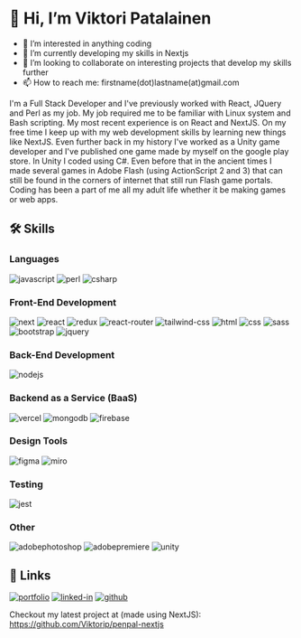 # 👋 Hi, I’m Viktori Patalainen

- 👀 I’m interested in anything coding
- 🌱 I’m currently developing my skills in Nextjs
- 💞️ I’m looking to collaborate on interesting projects that develop my skills further
- 📫 How to reach me: firstname(dot)lastname(at)gmail.com

I'm a Full Stack Developer and I've previously worked with React, JQuery and Perl as my job. My job required me to be familiar with Linux system and Bash scripting. My most recent experience is on React and NextJS. On my free time I keep up with my web development skills by learning new things like NextJS. Even further back in my history I've worked as a Unity game developer and I've published one game made by myself on the google play store. In Unity I coded using C#. Even before that in the ancient times I made several games in Adobe Flash (using ActionScript 2 and 3) that can still be found in the corners of internet that still run Flash game portals. Coding has been a part of me all my adult life whether it be making games or web apps.

## 🛠️ Skills

### Languages

![javascript](https://img.shields.io/badge/JavaScript-323330?style=for-the-badge&logo=javascript&logoColor=F7DF1E)
![perl](https://img.shields.io/badge/perl-3178C6?style=for-the-badge&logo=perl&logoColor=white)
![csharp](https://img.shields.io/badge/csharp-512BD4?style=for-the-badge&logo=csharp&logoColor=white)

### Front-End Development

![next](https://img.shields.io/badge/Next-000000?style=for-the-badge&logo=nextdotjs&logoColor=FFFFFF)
![react](https://img.shields.io/badge/React-20232A?style=for-the-badge&logo=react&logoColor=61DAFB)
![redux](https://img.shields.io/badge/Redux-593D88?style=for-the-badge&logo=redux&logoColor=white)
![react-router](https://img.shields.io/badge/React_Router-CA4245?style=for-the-badge&logo=react-router&logoColor=white)
![tailwind-css](https://img.shields.io/badge/tailwind_css-06B6D4?style=for-the-badge&logo=tailwind-css&logoColor=white)
![html](https://img.shields.io/badge/HTML5-E34F26?style=for-the-badge&logo=html5&logoColor=white)
![css](https://img.shields.io/badge/CSS3-1572B6?style=for-the-badge&logo=css3&logoColor=white)
![sass](https://img.shields.io/badge/SASS-CC6699?style=for-the-badge&logo=sass&logoColor=white)
![bootstrap](https://img.shields.io/badge/Bootstrap-563D7C?style=for-the-badge&logo=bootstrap&logoColor=white)
![jquery](https://img.shields.io/badge/jQuery-0769AD?style=for-the-badge&logo=jquery&logoColor=white)

### Back-End Development

![nodejs](https://img.shields.io/badge/nodejs-339933?style=for-the-badge&logo=nodedotjs&logoColor=FFFFFF)

### Backend as a Service (BaaS)

![vercel](https://img.shields.io/badge/Vercel-000000?style=for-the-badge&logo=Vercel&logoColor=white)
![mongodb](https://img.shields.io/badge/mongodb-47A248?style=for-the-badge&logo=mongodb&logoColor=white)
![firebase](https://img.shields.io/badge/Firebase-ffaa00?style=for-the-badge&logo=Firebase&logoColor=white)

### Design Tools

![figma](https://img.shields.io/badge/figma-000000?style=for-the-badge&logo=figma&logoColor=white)
![miro](https://img.shields.io/badge/miro-050038?style=for-the-badge&logo=canva&logoColor=white)

### Testing

![jest](https://img.shields.io/badge/Jest-C21325?style=for-the-badge&logo=jest&logoColor=white)

### Other

![adobephotoshop](https://img.shields.io/badge/adobephotoshop-31A8FF?style=for-the-badge&logo=adobephotoshop&logoColor=white)
![adobepremiere](https://img.shields.io/badge/adobepremiere-9999FF?style=for-the-badge&logo=adobepremierepro&logoColor=white)
![unity](https://img.shields.io/badge/unity-000000?style=for-the-badge&logo=unity&logoColor=white)


## 🔗 Links

[![portfolio](https://img.shields.io/badge/Portfolio-5340ff?style=for-the-badge&logo=Google-chrome&logoColor=white)](https://portfolio-nextjs-viktorip.vercel.app/)
[![linked-in](https://img.shields.io/badge/Linked_In-0077B5?style=for-the-badge&logo=LinkedIn&logoColor=white)](https://www.linkedin.com/in/viktori-patalainen/)
[![github](https://img.shields.io/badge/GitHub-000000?style=for-the-badge&logo=GitHub&logoColor=white)](https://github.com/Viktorip)

Checkout my latest project at (made using NextJS):
https://github.com/Viktorip/penpal-nextjs

